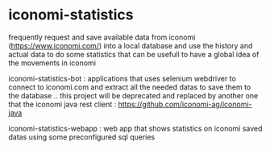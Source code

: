 # iconomi-statistics
frequently request and save available data from iconomi (https://www.iconomi.com/) into a local database and use the history and actual data to do some statistics that can be usefull to have a global idea of the movements in iconomi



 iconomi-statistics-bot : applications that uses selenium webdriver to connect to iconomi.com and extract all the needed datas to save them to the database .. this project will be deprecated and replaced by another one that the iconomi java rest client : https://github.com/iconomi-ag/iconomi-java 
 
 iconomi-statistics-webapp : web app that shows statistics on iconomi saved datas using some preconfigured sql queries

